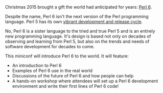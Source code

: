 Christmas 2015 brought a gift the world had anticipated for years: [Perl 6](https://perl6advent.wordpress.com/2015/12/25/christmas-is-here/).

Despite the name, Perl 6 isn't the next version of the Perl programming language. Perl 5 has its own [vibrant development and release cycle](http://perldoc.perl.org/perlhist.html).

No, Perl 6 is a sister language to the tried and true Perl 5 and is an entirely new programming language. It's design is based not only on decades of observing and learning from Perl 5, but also on the trends and needs of software development for decades to come.

This miniconf will introduce Perl 6 to the world. It will feature:

* An introduction to Perl 6
* Examples of Perl 6 use in the real world
* Discussions of the future of Perl 6 and how people can help
* A hands-on workshop where attendees will set up a Perl 6 development environment and write their first lines of Perl 6 code!
